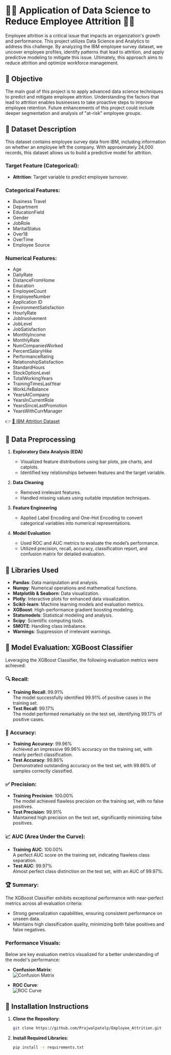 # 👨‍💼 Application of Data Science to Reduce Employee Attrition 👨‍💼

Employee attrition is a critical issue that impacts an organization's growth and performance. This project utilizes Data Science and Analytics to address this challenge. By analyzing the IBM employee survey dataset, we uncover employee profiles, identify patterns that lead to attrition, and apply predictive modeling to mitigate this issue. Ultimately, this approach aims to reduce attrition and optimize workforce management.

## 🚀 Objective

The main goal of this project is to apply advanced data science techniques to predict and mitigate employee attrition. Understanding the factors that lead to attrition enables businesses to take proactive steps to improve employee retention. Future enhancements of this project could include deeper segmentation and analysis of "at-risk" employee groups.

## 🛑 Dataset Description

This dataset contains employee survey data from IBM, including information on whether an employee left the company. With approximately 24,000 records, this dataset allows us to build a predictive model for attrition.

### Target Feature (Categorical):
- **Attrition**: Target variable to predict employee turnover.

### Categorical Features:
- Business Travel
- Department
- EducationField
- Gender
- JobRole
- MaritalStatus
- Over18
- OverTime
- Employee Source

### Numerical Features:
- Age
- DailyRate
- DistanceFromHome
- Education
- EmployeeCount
- EmployeeNumber
- Application ID
- EnvironmentSatisfaction
- HourlyRate
- JobInvolvement
- JobLevel
- JobSatisfaction
- MonthlyIncome
- MonthlyRate
- NumCompaniesWorked
- PercentSalaryHike
- PerformanceRating
- RelationshipSatisfaction
- StandardHours
- StockOptionLevel
- TotalWorkingYears
- TrainingTimesLastYear
- WorkLifeBalance
- YearsAtCompany
- YearsInCurrentRole
- YearsSinceLastPromotion
- YearsWithCurrManager

👉 [🔗 IBM Attrition Dataset](https://www.kaggle.com/datasets/pavansubhasht/ibm-hr-analytics-attrition-dataset)

## 🛑 Data Preprocessing

1. **Exploratory Data Analysis (EDA)**  
   - Visualized feature distributions using bar plots, pie charts, and catplots.  
   - Identified key relationships between features and the target variable.

2. **Data Cleaning**  
   - Removed irrelevant features.  
   - Handled missing values using suitable imputation techniques.

3. **Feature Engineering**  
   - Applied Label Encoding and One-Hot Encoding to convert categorical variables into numerical representations.

4. **Model Evaluation**  
   - Used ROC and AUC metrics to evaluate the model’s performance.  
   - Utilized precision, recall, accuracy, classification report, and confusion matrix for detailed evaluation.

## 🛑 Libraries Used

- **Pandas**: Data manipulation and analysis.
- **Numpy**: Numerical operations and mathematical functions.
- **Matplotlib & Seaborn**: Data visualization.
- **Plotly**: Interactive plots for enhanced data visualization.
- **Scikit-learn**: Machine learning models and evaluation metrics.
- **XGBoost**: High-performance gradient boosting modeling.
- **Statsmodels**: Statistical modeling and analysis.
- **Scipy**: Scientific computing tools.
- **SMOTE**: Handling class imbalance.
- **Warnings**: Suppression of irrelevant warnings.

## 🛑 Model Evaluation: XGBoost Classifier

Leveraging the XGBoost Classifier, the following evaluation metrics were achieved:

### 🔍 Recall:
- **Training Recall**: 99.91%  
  The model successfully identified 99.91% of positive cases in the training set.
- **Test Recall**: 99.17%  
  The model performed remarkably on the test set, identifying 99.17% of positive cases.

### 🎯 Accuracy:
- **Training Accuracy**: 99.96%  
  Achieved an impressive 99.96% accuracy on the training set, with nearly perfect classification.
- **Test Accuracy**: 99.86%  
  Demonstrated outstanding accuracy on the test set, with 99.86% of samples correctly classified.

### ✅ Precision:
- **Training Precision**: 100.00%  
  The model achieved flawless precision on the training set, with no false positives.
- **Test Precision**: 99.91%  
  Maintained high precision on the test set, significantly minimizing false positives.

### 📈 AUC (Area Under the Curve):
- **Training AUC**: 100.00%  
  A perfect AUC score on the training set, indicating flawless class separation.
- **Test AUC**: 99.97%  
  Almost perfect class distinction on the test set, with an AUC of 99.97%.

### 🏆 Summary:
The XGBoost Classifier exhibits exceptional performance with near-perfect metrics across all evaluation criteria:
- Strong generalization capabilities, ensuring consistent performance on unseen data.
- Maintains high classification quality, minimizing both false positives and false negatives.

### Performance Visuals:
Below are key evaluation metrics visualized for a better understanding of the model's performance:

- **Confusion Matrix**:  
  ![Confusion Matrix](images/confusion_matrix.png)

- **ROC Curve**:  
  ![ROC Curve](images/roc_curve.png)

## 🛑 Installation Instructions

1. **Clone the Repository**:
   ```bash
   git clone https://github.com/Prajwalpatelp/Employee_Attrition.git
   ```

2. **Install Required Libraries**:
   ```bash
   pip install -r requirements.txt
   
